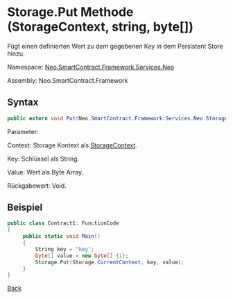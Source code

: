 # Storage.Put Methode (StorageContext, string, byte[])

Fügt einen definierten Wert zu dem gegebenen Key in dem Persistent Store hinzu.

Namespace: [Neo.SmartContract.Framework.Services.Neo](../../neo.md)

Assembly: Neo.SmartContract.Framework

## Syntax

```c#
public extern void Put(Neo.SmartContract.Framework.Services.Neo.StorageContext context, string key, byte[] value)
```

Parameter:

Context: Storage Kontext als [StorageContext](../StorageContext.md).

Key: Schlüssel als String.

Value: Wert als Byte Array.

Rückgabewert: Void.

## Beispiel

```c#
public class Contract1: FunctionCode
{
     public static void Main()
     {
         String key = "key";
         byte[] value = new byte[] {1};
         Storage.Put(Storage.CurrentContext, key, value);
     }
}
```



[Back](../Storage.md)
